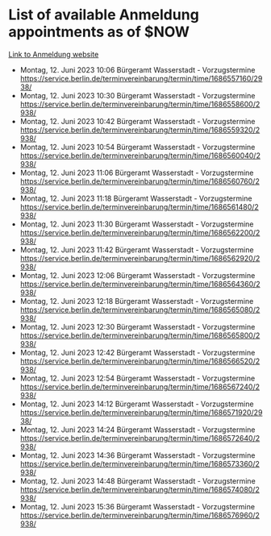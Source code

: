 # List of available Anmeldung appointments as of $NOW
[Link to Anmeldung website](https://service.berlin.de/terminvereinbarung/termin/tag.php?termin=1&anliegen[]=120686&dienstleisterlist=122210,122217,327316,122219,327312,122227,327314,122231,327346,122243,327348,122254,122252,329742,122260,329745,122262,329748,122271,327278,122273,327274,122277,327276,330436,122280,327294,122282,327290,122284,327292,122291,327270,122285,327266,122286,327264,122296,327268,150230,329760,122297,327286,122294,327284,122312,329763,122314,329775,122304,327330,122311,327334,122309,327332,317869,122281,327352,122279,329772,122283,122276,327324,122274,327326,122267,329766,122246,327318,122251,327320,122257,327322,122208,327298,122226,327300&herkunft=http%3A%2F%2Fservice.berlin.de%2Fdienstleistung%2F120686%2F)
- Montag, 12. Juni 2023 10:06 Bürgeramt Wasserstadt - Vorzugstermine https://service.berlin.de/terminvereinbarung/termin/time/1686557160/2938/
- Montag, 12. Juni 2023 10:30 Bürgeramt Wasserstadt - Vorzugstermine https://service.berlin.de/terminvereinbarung/termin/time/1686558600/2938/
- Montag, 12. Juni 2023 10:42 Bürgeramt Wasserstadt - Vorzugstermine https://service.berlin.de/terminvereinbarung/termin/time/1686559320/2938/
- Montag, 12. Juni 2023 10:54 Bürgeramt Wasserstadt - Vorzugstermine https://service.berlin.de/terminvereinbarung/termin/time/1686560040/2938/
- Montag, 12. Juni 2023 11:06 Bürgeramt Wasserstadt - Vorzugstermine https://service.berlin.de/terminvereinbarung/termin/time/1686560760/2938/
- Montag, 12. Juni 2023 11:18 Bürgeramt Wasserstadt - Vorzugstermine https://service.berlin.de/terminvereinbarung/termin/time/1686561480/2938/
- Montag, 12. Juni 2023 11:30 Bürgeramt Wasserstadt - Vorzugstermine https://service.berlin.de/terminvereinbarung/termin/time/1686562200/2938/
- Montag, 12. Juni 2023 11:42 Bürgeramt Wasserstadt - Vorzugstermine https://service.berlin.de/terminvereinbarung/termin/time/1686562920/2938/
- Montag, 12. Juni 2023 12:06 Bürgeramt Wasserstadt - Vorzugstermine https://service.berlin.de/terminvereinbarung/termin/time/1686564360/2938/
- Montag, 12. Juni 2023 12:18 Bürgeramt Wasserstadt - Vorzugstermine https://service.berlin.de/terminvereinbarung/termin/time/1686565080/2938/
- Montag, 12. Juni 2023 12:30 Bürgeramt Wasserstadt - Vorzugstermine https://service.berlin.de/terminvereinbarung/termin/time/1686565800/2938/
- Montag, 12. Juni 2023 12:42 Bürgeramt Wasserstadt - Vorzugstermine https://service.berlin.de/terminvereinbarung/termin/time/1686566520/2938/
- Montag, 12. Juni 2023 12:54 Bürgeramt Wasserstadt - Vorzugstermine https://service.berlin.de/terminvereinbarung/termin/time/1686567240/2938/
- Montag, 12. Juni 2023 14:12 Bürgeramt Wasserstadt - Vorzugstermine https://service.berlin.de/terminvereinbarung/termin/time/1686571920/2938/
- Montag, 12. Juni 2023 14:24 Bürgeramt Wasserstadt - Vorzugstermine https://service.berlin.de/terminvereinbarung/termin/time/1686572640/2938/
- Montag, 12. Juni 2023 14:36 Bürgeramt Wasserstadt - Vorzugstermine https://service.berlin.de/terminvereinbarung/termin/time/1686573360/2938/
- Montag, 12. Juni 2023 14:48 Bürgeramt Wasserstadt - Vorzugstermine https://service.berlin.de/terminvereinbarung/termin/time/1686574080/2938/
- Montag, 12. Juni 2023 15:36 Bürgeramt Wasserstadt - Vorzugstermine https://service.berlin.de/terminvereinbarung/termin/time/1686576960/2938/
